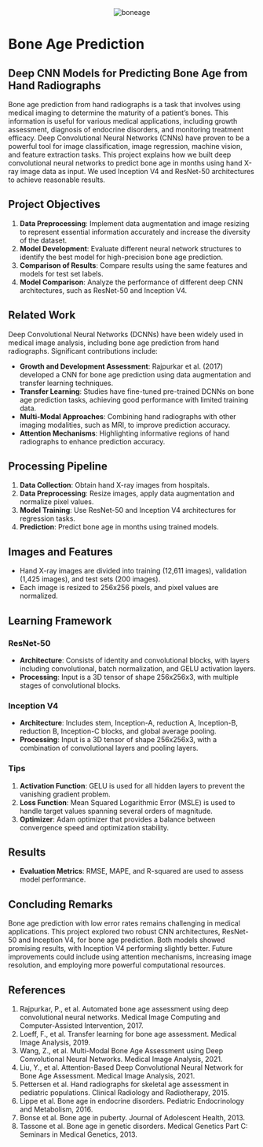 <div align="center">
  <img src="https://github.com/user-attachments/assets/e7867f37-8e99-4fe5-b1c2-82786ac13368" alt="boneage">
</div>


# Bone Age Prediction

## Deep CNN Models for Predicting Bone Age from Hand Radiographs

Bone age prediction from hand radiographs is a task that involves using medical imaging to determine the maturity of a patient’s bones. This information is useful for various medical applications, including growth assessment, diagnosis of endocrine disorders, and monitoring treatment efficacy. Deep Convolutional Neural Networks (CNNs) have proven to be a powerful tool for image classification, image regression, machine vision, and feature extraction tasks. This project explains how we built deep convolutional neural networks to predict bone age in months using hand X-ray image data as input. We used Inception V4 and ResNet-50 architectures to achieve reasonable results.


## Project Objectives
1. **Data Preprocessing**: Implement data augmentation and image resizing to represent essential information accurately and increase the diversity of the dataset.
2. **Model Development**: Evaluate different neural network structures to identify the best model for high-precision bone age prediction.
3. **Comparison of Results**: Compare results using the same features and models for test set labels.
4. **Model Comparison**: Analyze the performance of different deep CNN architectures, such as ResNet-50 and Inception V4.

## Related Work
Deep Convolutional Neural Networks (DCNNs) have been widely used in medical image analysis, including bone age prediction from hand radiographs. Significant contributions include:
- **Growth and Development Assessment**: Rajpurkar et al. (2017) developed a CNN for bone age prediction using data augmentation and transfer learning techniques.
- **Transfer Learning**: Studies have fine-tuned pre-trained DCNNs on bone age prediction tasks, achieving good performance with limited training data.
- **Multi-Modal Approaches**: Combining hand radiographs with other imaging modalities, such as MRI, to improve prediction accuracy.
- **Attention Mechanisms**: Highlighting informative regions of hand radiographs to enhance prediction accuracy.

## Processing Pipeline
1. **Data Collection**: Obtain hand X-ray images from hospitals.
2. **Data Preprocessing**: Resize images, apply data augmentation and normalize pixel values.
3. **Model Training**: Use ResNet-50 and Inception V4 architectures for regression tasks.
4. **Prediction**: Predict bone age in months using trained models.

## Images and Features
- Hand X-ray images are divided into training (12,611 images), validation (1,425 images), and test sets (200 images).
- Each image is resized to 256x256 pixels, and pixel values are normalized.

## Learning Framework
### ResNet-50
- **Architecture**: Consists of identity and convolutional blocks, with layers including convolutional, batch normalization, and GELU activation layers.
- **Processing**: Input is a 3D tensor of shape 256x256x3, with multiple stages of convolutional blocks.

### Inception V4
- **Architecture**: Includes stem, Inception-A, reduction A, Inception-B, reduction B, Inception-C blocks, and global average pooling.
- **Processing**: Input is a 3D tensor of shape 256x256x3, with a combination of convolutional layers and pooling layers.

### Tips
1. **Activation Function**: GELU is used for all hidden layers to prevent the vanishing gradient problem.
2. **Loss Function**: Mean Squared Logarithmic Error (MSLE) is used to handle target values spanning several orders of magnitude.
3. **Optimizer**: Adam optimizer that provides a balance between convergence speed and optimization stability.

## Results
- **Evaluation Metrics**: RMSE, MAPE, and R-squared are used to assess model performance.

## Concluding Remarks
Bone age prediction with low error rates remains challenging in medical applications. This project explored two robust CNN architectures, ResNet-50 and Inception V4, for bone age prediction. Both models showed promising results, with Inception V4 performing slightly better. Future improvements could include using attention mechanisms, increasing image resolution, and employing more powerful computational resources.

## References
1. Rajpurkar, P., et al. Automated bone age assessment using deep convolutional neural networks. Medical Image Computing and Computer-Assisted Intervention, 2017.
2. Loeff, F., et al. Transfer learning for bone age assessment. Medical Image Analysis, 2019.
3. Wang, Z., et al. Multi-Modal Bone Age Assessment using Deep Convolutional Neural Networks. Medical Image Analysis, 2021.
4. Liu, Y., et al. Attention-Based Deep Convolutional Neural Network for Bone Age Assessment. Medical Image Analysis, 2021.
5. Pettersen et al. Hand radiographs for skeletal age assessment in pediatric populations. Clinical Radiology and Radiotherapy, 2015.
6. Lippe et al. Bone age in endocrine disorders. Pediatric Endocrinology and Metabolism, 2016.
7. Bonse et al. Bone age in puberty. Journal of Adolescent Health, 2013.
8. Tassone et al. Bone age in genetic disorders. Medical Genetics Part C: Seminars in Medical Genetics, 2013.
